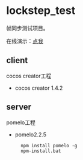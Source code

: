 # lockstep_test

帧同步测试项目。

在线演示：[点我](http://www.surebrz.com/origin/ball/)

## client

cocos creator工程

- cocos creator 1.4.2

## server

pomelo工程

- pomelo2.2.5

        npm install pomelo -g
        npm-install.bat

